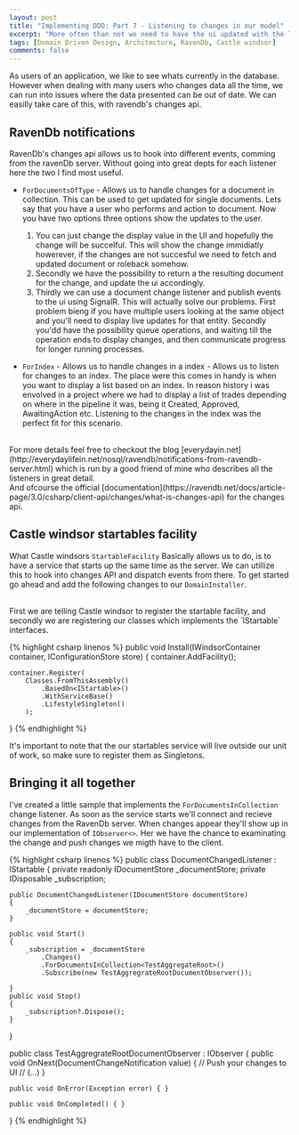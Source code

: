 ```yaml
---
layout: post
title: "Implementing DDD: Part 7 - Listening to changes in our model"
excerpt: "More often than not we need to have the ui updated with the latest changes from our database. In this chapter we will look into that by using Castle windsor and RavenDb Changes api"
tags: [Domain Driven Design, Architecture, RavenDb, Castle windsor]
comments: false
---
```


As users of an application, we like to see whats currently in the database. However when dealing with many users who changes data all the time, we can run into issues where the data presented can be out of date.
We can easilly take care of this, with ravendb's changes api.

## RavenDb notifications
RavenDb's changes api allows us to hook into different events, comming from the ravenDb server. Without going into great depts for each listener here the two I find most useful.

* `ForDocumentsOfType` - Allows us to handle changes for a document in collection. This can be used to get updated for single documents. Lets say that you have a user who performs and action to document. Now you have two options three options show the updates to the user.
	1. You can just change the display value in the UI and hopefully the change will be succelful. This will show the change immidiatly howerever, if the changes are not succesful we need to fetch and updated document or roleback somehow.
	2. Secondly we have the possibility to return a the resulting document for the change, and update the ui accordingly.
	3. Thirdly we can use a document change listener and publish events to the ui using SignalR. This will actually solve our problems. First problem bieng if you have multiple users looking at the same object and you'll need to display live updates for that entity. Secondly you'dd have the possibility queue operations, and waiting till the operation ends to display changes, and then communicate progress for longer running processes.

* `ForIndex` - Allows us to handle changes in a index - Allows us to listen for changes to an index. The place were this comes in handy is when you want to display a list based on an index. In reason history i was envolved in a project where we had to display a list of trades depending on where in the pipeline it was, being it Created, Approved, AwaitingAction etc. Listening to the changes in the index was the perfect fit for this scenario.

<br />
For more details feel free to checkout the blog [everydayin.net](http://everydaylifein.net/nosql/ravendb/notifications-from-ravendb-server.html) which is run by a good friend of mine who describes all the listeners in great detail.

<br />
And ofcourse the official [documentation](https://ravendb.net/docs/article-page/3.0/csharp/client-api/changes/what-is-changes-api) for the changes api.

## Castle windsor startables facility
What Castle windsors `StartableFacility` Basically allows us to do, is to have a service that starts up the same time as the server. We can utillize this to hook into changes API and dispatch events from there. To get started go ahead and add the following changes to our `DomainInstaller`.

<br />
First we are telling Castle windsor to register the startable facility, and secondly we are registering our classes which implements the `IStartable` interfaces.

{% highlight csharp linenos %}
public void Install(IWindsorContainer container, IConfigurationStore store)
{
    container.AddFacility<StartableFacility>();

    container.Register(
        Classes.FromThisAssembly()
            .BasedOn<IStartable>()
            .WithServiceBase()
            .LifestyleSingleton()
        );
}
{% endhighlight %}

It's important to note that the our startables service will live outside our unit of work, so make sure to register them as Singletons.

## Bringing it all together
I've created a little sample that implements the `ForDocumentsInCollection` change listener. As soon as the service starts we'll connect and recieve changes from the RavenDb server. When changes appear they'll show up in our implementation of `IObserver<>`. Her we have the chance to examinating the change and push changes we migth have to the client.

{% highlight csharp linenos %}
public class DocumentChangedListener : IStartable
{
    private readonly IDocumentStore _documentStore;
    private IDisposable _subscription;

    public DocumentChangedListener(IDocumentStore documentStore)
    {
        _documentStore = documentStore;
    }

    public void Start()
    {
        _subscription = _documentStore
            .Changes()
            .ForDocumentsInCollection<TestAggregateRoot>()
            .Subscribe(new TestAggregrateRootDocumentObserver());

    }
    public void Stop()
    {
        _subscription?.Dispose();
    }
}

public class TestAggregrateRootDocumentObserver : IObserver<DocumentChangeNotification>
{
    public void OnNext(DocumentChangeNotification value)
    {
        // Push your changes to UI
        // (...) 
    }

    public void OnError(Exception error) { }

    public void OnCompleted() { }
}
{% endhighlight %}
